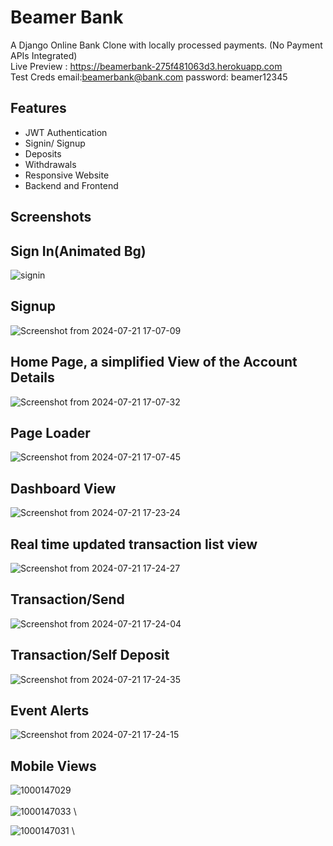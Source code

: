 
# Beamer Bank

A Django Online Bank Clone with locally processed payments. (No Payment APIs Integrated)\
Live Preview : https://beamerbank-275f481063d3.herokuapp.com \
Test Creds
      email:beamerbank@bank.com
      password: beamer12345




## Features
- JWT Authentication
- Signin/ Signup
- Deposits
- Withdrawals
- Responsive Website
- Backend and Frontend


## Screenshots

## Sign In(Animated Bg)
![signin](https://github.com/user-attachments/assets/3973f64c-1d13-4812-834b-5727027c4769)

## Signup
![Screenshot from 2024-07-21 17-07-09](https://github.com/user-attachments/assets/c3b19402-909b-4d12-8f92-ce0c3895cf4f)

## Home Page, a simplified View of the Account Details

![Screenshot from 2024-07-21 17-07-32](https://github.com/user-attachments/assets/051a2556-7efb-4513-b207-e2499acd16c0)

## Page Loader
![Screenshot from 2024-07-21 17-07-45](https://github.com/user-attachments/assets/e3f08f41-d657-4795-a5f4-c2d479eb31e5)

## Dashboard View
![Screenshot from 2024-07-21 17-23-24](https://github.com/user-attachments/assets/48170bd3-a800-470d-aee1-5c18cf5f2f75)

## Real time updated transaction list view

![Screenshot from 2024-07-21 17-24-27](https://github.com/user-attachments/assets/47deb82e-bc4d-41d3-89d0-9aca463478ea)

## Transaction/Send
![Screenshot from 2024-07-21 17-24-04](https://github.com/user-attachments/assets/a11d8c4a-9cde-417f-872b-541058e0417a)

## Transaction/Self Deposit
![Screenshot from 2024-07-21 17-24-35](https://github.com/user-attachments/assets/6484af2f-b330-404a-b36d-7fbdd4289b42)

## Event Alerts
![Screenshot from 2024-07-21 17-24-15](https://github.com/user-attachments/assets/76bbc056-e837-4b72-b759-6c60fe7a695f)

## Mobile Views
![1000147029](https://github.com/user-attachments/assets/b58494f8-135b-4363-89a4-e9469ed2dac8) \
\
![1000147033](https://github.com/user-attachments/assets/0a398e6b-7192-442e-8693-603442e3ffde) \

![1000147031](https://github.com/user-attachments/assets/0c36ec19-9735-4917-a8af-2cf30c5d1c9a) \





